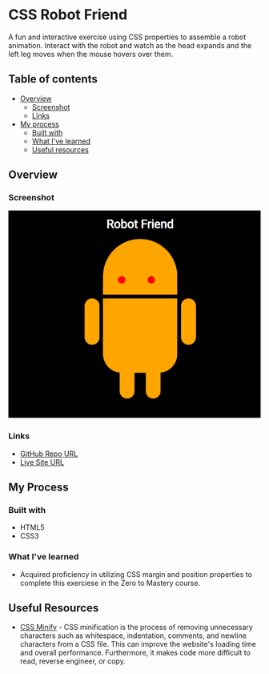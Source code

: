 # CSS Robot Friend

A fun and interactive exercise using CSS properties to assemble a robot animation. Interact with the robot and watch as the head expands and the left leg moves when the mouse hovers over them. 

## Table of contents
- [Overview](#overview)
  - [Screenshot](#screenshot)
  - [Links](#links)
- [My process](#my-process)
  - [Built with](#built-with)
  - [What I've learned](#what-i-learned)
  - [Useful resources](#useful-resources)
## Overview
### Screenshot

![CSS Robot Friend Screenshot](https://github.com/adrvnc/css-robot-friend/blob/main/robot-friend.png)
### Links

- [GitHub Repo URL](https://github.com/adrvnc/css-robot-friend)
- [Live Site URL](https://adrvnc.github.io/css-robot-friend/)
## My Process
### Built with 

- HTML5 
- CSS3 
### What I've learned 

- Acquired proficiency in utilizing CSS margin and position properties to complete this exerciese in the Zero to Mastery course. 
## Useful Resources 
- [CSS Minify](https://www.cleancss.com/css-minify/) - CSS minification is the process of removing unnecessary characters such as whitespace, indentation, comments, and newline characters from a CSS file. This can improve the website's loading time and overall performance. Furthermore, it makes code more difficult to read, reverse engineer, or copy. 
